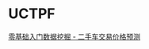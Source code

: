 # UCTPF
[零基础入门数据挖掘 - 二手车交易价格预测](https://tianchi.aliyun.com/competition/entrance/231784/information)
